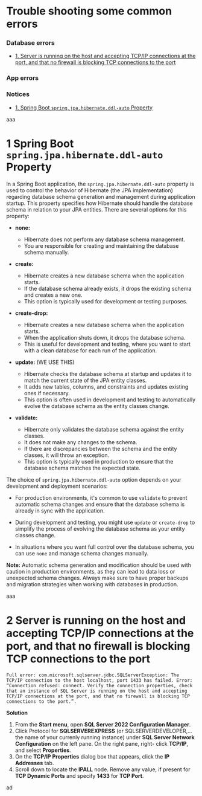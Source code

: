 # Trouble shooting some common errors
### Database errors
- [1. Server is running on the host and accepting TCP/IP connections at the port, and that no firewall is blocking TCP connections to the port](#db1)

### App errors

### Notices
- [1. Spring Boot `spring.jpa.hibernate.ddl-auto` Property](#n1)

<div id='n1'></div>
aaa

#  1 Spring Boot `spring.jpa.hibernate.ddl-auto` Property

In a Spring Boot application, the `spring.jpa.hibernate.ddl-auto` property is used to control the behavior of Hibernate (the JPA implementation) regarding database schema generation and management during application startup. This property specifies how Hibernate should handle the database schema in relation to your JPA entities. There are several options for this property:

- **none:**
   - Hibernate does not perform any database schema management.
   - You are responsible for creating and maintaining the database schema manually.

- **create:**
   - Hibernate creates a new database schema when the application starts.
   - If the database schema already exists, it drops the existing schema and creates a new one.
   - This option is typically used for development or testing purposes.

- **create-drop:**
   - Hibernate creates a new database schema when the application starts.
   - When the application shuts down, it drops the database schema.
   - This is useful for development and testing, where you want to start with a clean database for each run of the application.

- **update:** (WE USE THIS)
   - Hibernate checks the database schema at startup and updates it to match the current state of the JPA entity classes.
   - It adds new tables, columns, and constraints and updates existing ones if necessary.
   - This option is often used in development and testing to automatically evolve the database schema as the entity classes change.

- **validate:**
   - Hibernate only validates the database schema against the entity classes.
   - It does not make any changes to the schema.
   - If there are discrepancies between the schema and the entity classes, it will throw an exception.
   - This option is typically used in production to ensure that the database schema matches the expected state.

The choice of `spring.jpa.hibernate.ddl-auto` option depends on your development and deployment scenarios:

- For production environments, it's common to use `validate` to prevent automatic schema changes and ensure that the database schema is already in sync with the application.

- During development and testing, you might use `update` or `create-drop` to simplify the process of evolving the database schema as your entity classes change.

- In situations where you want full control over the database schema, you can use `none` and manage schema changes manually.

**Note:** Automatic schema generation and modification should be used with caution in production environments, as they can lead to data loss or unexpected schema changes. Always make sure to have proper backups and migration strategies when working with databases in production.

<div id='db1'></div>
aaa

#  2 Server is running on the host and accepting TCP/IP connections at the port, and that no firewall is blocking TCP connections to the port

	Full error: com.microsoft.sqlserver.jdbc.SQLServerException: The TCP/IP connection to the host localhost, port 1433 has failed. Error: “Connection refused: connect. Verify the connection properties, check that an instance of SQL Server is running on the host and accepting TCP/IP connections at the port, and that no firewall is blocking TCP connections to the port.”.
	
**Solution**
1. From the **Start menu**, open **SQL Server 2022 Configuration Manager**.
2. Click Protocol for **SQLSERVEREXPRESS** (or SQLSERVERDEVELOPER,... the name of your currenly running instance) under **SQL Server Network Configuration** on the left pane. On the right pane, right- click **TCP/IP**, and select **Properties**.
3. On the **TCP/IP Properties** dialog box that appears, click the **IP Addresses** tab.
4. Scroll down to locate the **IPALL** node. Remove any value, if present for **TCP Dynamic Ports** and specify **1433** for **TCP Port**.

ad
